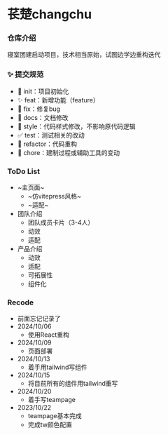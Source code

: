 # 苌楚changchu

### 仓库介绍

寝室团建启动项目，技术相当原始，试图边学边重构迭代

### ✨ 提交规范

- 🎉 init：项目初始化
- ✨ feat：新增功能（feature）
- 🐞 fix：修复bug
- 📃 docs：文档修改
- 🌈 style：代码样式修改，不影响原代码逻辑
- ✅ test：测试相关的改动
- 🔨 refactor：代码重构
- 🔧 chore：建制过程或辅助工具的变动


### ToDo List

- ~主页面~
    - ~仿vitepress风格~
    - ~适配~
- 团队介绍
    - 团队成员卡片（3-4人）
    - 动效
    - 适配
- 产品介绍
    - 动效
    - 适配
    - 可拓展性
    - 组件化


### Recode
- 前面忘记记录了
- 2024/10/06
  - 使用React重构
- 2024/10/09
  - 页面部署
- 2024/10/13
  - 着手用tailwind写组件
- 2024/10/15
  - 将目前所有的组件用tailwind重写
- 2024/10/20
  - 着手写teampage
- 2023/10/22
  - teampage基本完成
  - 完成tw颜色配置
